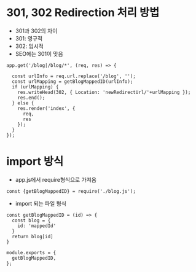 # 301, 302 Redirection 처리 방법
- 301과 302의 차이
- 301: 영구적
- 302: 임시적
- SEO에는 301이 맞음
```
app.get('/blog|/blog/*', (req, res) => {

  const urlInfo = req.url.replace('/blog', '');
  const urlMapping = getBlogMappedID(urlInfo);
  if (urlMapping) {
    res.writeHead(302, { Location: 'newRedirectUrl/'+urlMapping });
    res.end();
  } else {
    res.render('index', {
      req,
      res
    });
  }
});
```

# import 방식
- app.js에서 require형식으로 가져옴
```
const {getBlogMappedID} = require('./blog.js');
```

- import 되는 파일 형식

```
const getBlogMappedID = (id) => {
  const blog = {
    id: 'mappedId'
  }
  return blog[id]
}

module.exports = {
  getBlogMappedID,
};

```
